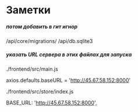 
# Заметки
##### потом добавить в гит игнор
/api/core/migrations/
/api/db.sqlite3

##### указать URL сервера в этих файлах для запуска

./frontend/src/main.js

axios.defaults.baseURL = 'http://45.67.58.152:8000'

./frontend/src/store/index.js

BASE_URL: 'http://45.67.58.152:8000',